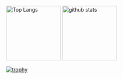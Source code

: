 <p align="left"> 
  <img alt="Top Langs" height="150px" src="https://github-readme-stats.vercel.app/api/top-langs/?username=kyurururn&layout=compact&count_private=true&show_icons=true" />
  <img alt="github stats" height="150px" src="https://github-readme-stats.vercel.app/api?username=kyurururn&count_private=true&show_icons=true&show_icons=true" />
</p>

[![trophy](https://github-profile-trophy.vercel.app/?username={名前}&theme=onedark&column=7
)](https://github.com/ryo-ma/github-profile-trophy)
